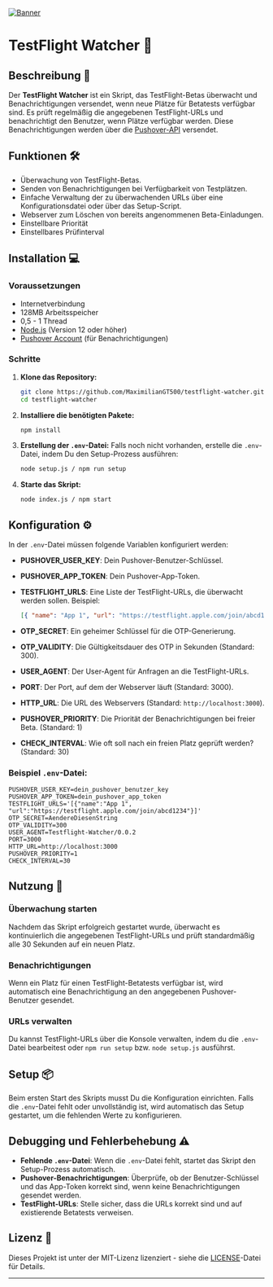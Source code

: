 <a href="#" target="_blank"><img alt="Banner" src="https://pics.re/r/7tv16WJTaE.png?compress=false"></a>
# TestFlight Watcher 🚀

## Beschreibung 📜
Der **TestFlight Watcher** ist ein Skript, das TestFlight-Betas überwacht und Benachrichtigungen versendet, wenn neue Plätze für Betatests verfügbar sind. Es prüft regelmäßig die angegebenen TestFlight-URLs und benachrichtigt den Benutzer, wenn Plätze verfügbar werden. Diese Benachrichtigungen werden über die [Pushover-API](https://pushover.net/) versendet.

## Funktionen 🛠️
- Überwachung von TestFlight-Betas.
- Senden von Benachrichtigungen bei Verfügbarkeit von Testplätzen.
- Einfache Verwaltung der zu überwachenden URLs über eine Konfigurationsdatei oder über das Setup-Script.
- Webserver zum Löschen von bereits angenommenen Beta-Einladungen.
- Einstellbare Priorität
- Einstellbares Prüfinterval
  
## Installation 💻

### Voraussetzungen
- Internetverbindung
- 128MB Arbeitsspeicher
- 0,5 - 1 Thread
- [Node.js](https://nodejs.org/) (Version 12 oder höher)
- [Pushover Account](https://pushover.net/) (für Benachrichtigungen)

### Schritte
1. **Klone das Repository:**
   ```bash
   git clone https://github.com/MaximilianGT500/testflight-watcher.git
   cd testflight-watcher
   ```

2. **Installiere die benötigten Pakete:**
   ```bash
   npm install
   ```

3. **Erstellung der `.env`-Datei:**
   Falls noch nicht vorhanden, erstelle die `.env`-Datei, indem Du den Setup-Prozess ausführen:
   ```bash
   node setup.js / npm run setup
   ```

4. **Starte das Skript:**
   ```bash
   node index.js / npm start
   ```

## Konfiguration ⚙️

In der `.env`-Datei müssen folgende Variablen konfiguriert werden:

- **PUSHOVER_USER_KEY**: Dein Pushover-Benutzer-Schlüssel.
- **PUSHOVER_APP_TOKEN**: Dein Pushover-App-Token.
- **TESTFLIGHT_URLS**: Eine Liste der TestFlight-URLs, die überwacht werden sollen. Beispiel:
  ```json
  [{ "name": "App 1", "url": "https://testflight.apple.com/join/abcd1234" },{ "name": "App 2", "url": "https://testflight.apple.com/join/xyz5678" }]
  ```

- **OTP_SECRET**: Ein geheimer Schlüssel für die OTP-Generierung.
- **OTP_VALIDITY**: Die Gültigkeitsdauer des OTP in Sekunden (Standard: 300).
- **USER_AGENT**: Der User-Agent für Anfragen an die TestFlight-URLs.
- **PORT**: Der Port, auf dem der Webserver läuft (Standard: 3000).
- **HTTP_URL**: Die URL des Webservers (Standard: `http://localhost:3000`).
- **PUSHOVER_PRIORITY**: Die Priorität der Benachrichtigungen bei freier Beta. (Standard: 1)
- **CHECK_INTERVAL**: Wie oft soll nach ein freien Platz geprüft werden? (Standard: 30)
  
### Beispiel `.env`-Datei:
```env
PUSHOVER_USER_KEY=dein_pushover_benutzer_key
PUSHOVER_APP_TOKEN=dein_pushover_app_token
TESTFLIGHT_URLS='[{"name":"App 1", "url":"https://testflight.apple.com/join/abcd1234"}]'
OTP_SECRET=AendereDiesenString
OTP_VALIDITY=300
USER_AGENT=Testflight-Watcher/0.0.2
PORT=3000
HTTP_URL=http://localhost:3000
PUSHOVER_PRIORITY=1
CHECK_INTERVAL=30
```

## Nutzung 🚀

### Überwachung starten
Nachdem das Skript erfolgreich gestartet wurde, überwacht es kontinuierlich die angegebenen TestFlight-URLs und prüft standardmäßig alle 30 Sekunden auf ein neuen Platz.

### Benachrichtigungen
Wenn ein Platz für einen TestFlight-Betatests verfügbar ist, wird automatisch eine Benachrichtigung an den angegebenen Pushover-Benutzer gesendet.

### URLs verwalten
Du kannst TestFlight-URLs über die Konsole verwalten, indem du die `.env`-Datei bearbeitest oder `npm run setup` bzw. `node setup.js` ausführst.

## Setup 📦
Beim ersten Start des Skripts musst Du die Konfiguration einrichten. Falls die `.env`-Datei fehlt oder unvollständig ist, wird automatisch das Setup gestartet, um die fehlenden Werte zu konfigurieren.

## Debugging und Fehlerbehebung ⚠️

- **Fehlende `.env`-Datei**: Wenn die `.env`-Datei fehlt, startet das Skript den Setup-Prozess automatisch.
- **Pushover-Benachrichtigungen**: Überprüfe, ob der Benutzer-Schlüssel und das App-Token korrekt sind, wenn keine Benachrichtigungen gesendet werden.
- **TestFlight-URLs**: Stelle sicher, dass die URLs korrekt sind und auf existierende Betatests verweisen.

## Lizenz 📄
Dieses Projekt ist unter der MIT-Lizenz lizenziert - siehe die [LICENSE](LICENSE)-Datei für Details.

---
